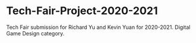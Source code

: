 # Tech-Fair-Project-2020-2021
Tech Fair submission for Richard Yu and Kevin Yuan for 2020-2021. Digital Game Design category.

